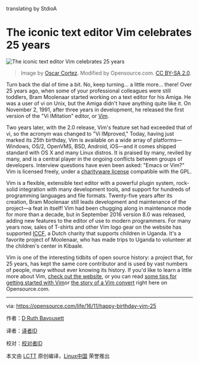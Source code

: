 translating by StdioA

# The iconic text editor Vim celebrates 25 years

 ![The iconic text editor Vim celebrates 25 years](https://opensource.com/sites/default/files/styles/image-full-size/public/images/life/osdc-lead-happybirthday.png?itok=38SOo5_T "The iconic text editor Vim celebrates 25 years") 
>Image by [Oscar Cortez][8]. Modified by Opensource.com. [CC BY-SA 2.0][7].

Turn back the dial of time a bit. No, keep turning... a little more... there! Over 25 years ago, when some of your professional colleagues were still toddlers, Bram Moolenaar started working on a text editor for his Amiga. He was a user of vi on Unix, but the Amiga didn't have anything quite like it. On November 2, 1991, after three years in development, he released the first version of the "Vi IMitation" editor, or [Vim][6].

Two years later, with the 2.0 release, Vim's feature set had exceeded that of vi, so the acronym was changed to "Vi IMproved," Today, having just marked its 25th birthday, Vim is available on a wide array of platforms—Windows, OS/2, OpenVMS, BSD, Android, iOS—and it comes shipped standard with OS X and many Linux distros. It is praised by many, reviled by many, and is a central player in the ongoing conflicts between groups of developers. Interview questions have even been asked: "Emacs or Vim?" Vim is licensed freely, under a [charityware license][5] compatible with the GPL.

Vim is a flexible, extensible text editor with a powerful plugin system, rock-solid integration with many development tools, and support for hundreds of programming languages and file formats. Twenty-five years after its creation, Bram Moolenaar still leads development and maintenance of the project—a feat in itself! Vim had been chugging along in maintenance mode for more than a decade, but in September 2016 version 8.0 was released, adding new features to the editor of use to modern programmers. For many years now, sales of T-shirts and other Vim logo gear on the website has supported [ICCF][4], a Dutch charity that supports children in Uganda. It's a favorite project of Moolenaar, who has made trips to Uganda to volunteer at the children's center in Kibaale.

Vim is one of the interesting tidbits of open source history: a project that, for 25 years, has kept the same core contributor and is used by vast numbers of people, many without ever knowing its history. If you'd like to learn a little more about Vim, [check out the website][3], or you can read [some tips for getting started with Vim][2]or [the story of a Vim convert][1] right here on Opensource.com.

--------------------------------------------------------------------------------

via: https://opensource.com/life/16/11/happy-birthday-vim-25

作者：[D Ruth Bavousett][a]

译者：[译者ID](https://github.com/译者ID)

校对：[校对者ID](https://github.com/校对者ID)

本文由 [LCTT](https://github.com/LCTT/TranslateProject) 原创编译，[Linux中国](https://linux.cn/) 荣誉推出

[a]:https://opensource.com/users/druthb
[1]:https://opensource.com/business/16/8/7-reasons-love-vim
[2]:https://opensource.com/life/16/7/tips-getting-started-vim
[3]:http://www.vim.org/
[4]:http://iccf-holland.org/
[5]:http://vimdoc.sourceforge.net/htmldoc/uganda.html#license
[6]:http://www.vim.org/
[7]:https://creativecommons.org/licenses/by-sa/2.0/
[8]:https://www.flickr.com/photos/drastudio/7161064915/in/photolist-bUNk7t-d1eWDm-7X6nmx-7AUchG-7AQpe8-9ob1yW-YZfUi-5LqxMi-9rye8j-7xptiR-9AE5Pe-duq1Wu-7DvLFt-7Mt7TN-7xRZHa-e19sFi-7uc6u3-dV7YuK-9DRH37-6oQE3u-9u3TG9-9jbg3J-7ELgDS-5Sgp87-8NXn1u-7ZSBk7-9kytY5-7f1cMC-3sdkMh-8SWLRX-8ebBMm-pfRPHJ-9wsSQW-8iZj4Z-pCaSMa-ejZLDj-7NnKCZ-9PjXb1-92hxHD-7LbXSZ-7cAZuB-7eJgiE-7VKc9d-8Yuun8-9tZReM-dxp7r8-9NH1R4-7QfoWB-7RGWtU-7NCPf9
